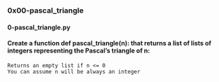 ### 0x00-pascal_triangle
#### 0-pascal_triangle.py
#### Create a function def pascal_triangle(n): that returns a list of lists of integers representing the Pascal’s triangle of n:

    Returns an empty list if n <= 0
    You can assume n will be always an integer
